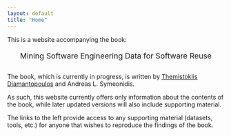 ```yaml
---
layout: default
title: "Home"
---
```


This is a website accompanying the book:

<center style="padding-top:5px; padding-bottom:15px; font-size:125%">Mining Software Engineering Data for Software Reuse</center>

The book, which is currently in progress, is written by <a href="https://thdiaman.github.io">Themistoklis Diamantopoulos</a> and Andreas L. Symeonidis.

As such, this website currently offers only information about the contents of the book,
while later updated versions will also include supporting material.

The links to the left provide access to any supporting material (datasets, tools, etc.) for anyone that wishes
to reproduce the findings of the book.

